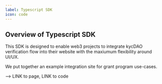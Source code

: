```yaml
---
label: Typescript SDK
icon: code
---
```


## Overview of Typescript SDK

This SDK is designed to enable web3 projects to integrate kycDAO verification flow into their website with the maxiumum flexibility around UI/UX. 

We put together an example integration site for grant program use-cases.

--> LINK to page, LINK to code